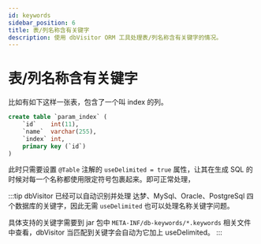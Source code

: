 ```yaml
---
id: keywords
sidebar_position: 6
title: 表/列名称含有关键字
description: 使用 dbVisitor ORM 工具处理表/列名称含有关键字的情况。
---
```


# 表/列名称含有关键字

比如有如下这样一张表，包含了一个叫 index 的列。

```sql
create table `param_index` (
    `id`    int(11),
    `name`  varchar(255),
    `index` int,
    primary key (`id`)
)
```

此时只需要设置 `@Table` 注解的 `useDelimited = true` 属性，让其在生成 SQL 的时候对每一个名称都使用限定符号包裹起来。即可正常处理，

:::tip
dbVisitor 已经可以自动识别并处理 达梦、MySql、Oracle、PostgreSql 四个数据库的关键字，因此无需 `useDelimited` 也可以处理名称关键字问题。

具体支持的关键字需要到 jar 包中 `META-INF/db-keywords/*.keywords` 相关文件中查看，dbVisitor 当匹配到关键字会自动为它加上 useDelimited。
:::